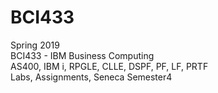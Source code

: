 # BCI433
Spring 2019  
BCI433 - IBM Business Computing  
AS400, IBM i, RPGLE, CLLE, DSPF, PF, LF, PRTF  
Labs, Assignments, Seneca Semester4
